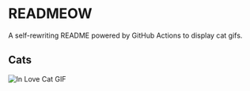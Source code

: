 # READMEOW

A self-rewriting README powered by GitHub Actions to display cat gifs.

## Cats

![In Love Cat GIF](https://media1.giphy.com/media/v1.Y2lkPTlhY2QwMmRhN3h1bXVxdWIyejJ0MHgydnp0a3JkZGJxM2tvaG5hdDdnZWxjNGcyNSZlcD12MV9naWZzX3NlYXJjaCZjdD1n/MDJ9IbxxvDUQM/200.gif)
